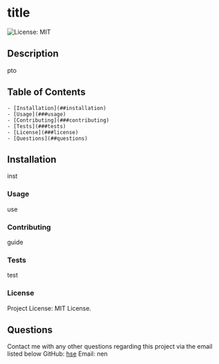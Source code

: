 

 # title

 ![License: MIT](https://img.shields.io/badge/License-MIT-yellow.svg)
 
 ## Description
pto

 ## Table of Contents
    - [Installation](##installation)
    - [Usage](###usage)
    - [Contributing](###contributing)
    - [Tests](###tests)
    - [License](###license)
    - [Questions](##questions)

## Installation
inst

### Usage
use

### Contributing
guide

### Tests
test


### License
Project License: MIT License.

## Questions
Contact me with any other questions regarding this project via the email listed below
GitHub: [hse](he)
Email: nen
